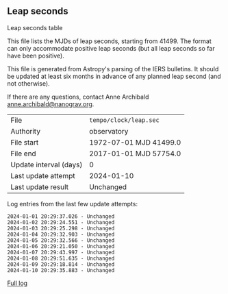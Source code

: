 
## Leap seconds

Leap seconds table

This file lists the MJDs of leap seconds, starting from 41499.
The format can only accommodate positive leap seconds (but all
leap seconds so far have been positive).

This file is generated from Astropy's parsing of the IERS
bulletins. It should be updated at least six months in advance
of any planned leap second (and not otherwise).

If there are any questions, contact Anne Archibald
<anne.archibald@nanograv.org>.

|     |     |
|:--- |:--- |
| File | `tempo/clock/leap.sec` |
| Authority | observatory |
| File start | 1972-07-01 MJD 41499.0 |
| File end | 2017-01-01 MJD 57754.0 |
| Update interval (days) | 0 |
| Last update attempt | 2024-01-10 |
| Last update result | Unchanged |

Log entries from the last few update attempts:
```
2024-01-01 20:29:37.026 - Unchanged
2024-01-02 20:29:24.551 - Unchanged
2024-01-03 20:29:25.298 - Unchanged
2024-01-04 20:29:32.903 - Unchanged
2024-01-05 20:29:32.566 - Unchanged
2024-01-06 20:29:21.050 - Unchanged
2024-01-07 20:29:43.997 - Unchanged
2024-01-08 20:29:51.635 - Unchanged
2024-01-09 20:29:18.814 - Unchanged
2024-01-10 20:29:35.883 - Unchanged
```
[Full log](https://raw.githubusercontent.com/ipta/pulsar-clock-corrections/main/log/tempo/clock/leap.sec.log)
